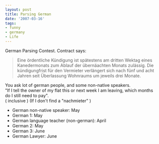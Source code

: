 ```yaml
---
layout: post
title: Parsing German
date: '2007-03-16'
tags:
- funny
- germany
- Life
---
```


German Parsing Contest. Contract says:

> Eine ördentliche Kündigung ist spätestens am dritten Wektag eines Kanedermonats zum Ablauf der übernäachten Monats zulässig. Die kündigungfrist für den Vermieter verlängert sich nach fünf und acht Jahren seit Überlassung Wohnraums um jeweils drei Monate.

You ask lot of german people, and some non-native speakers.  
"If I tell the owner of my flat this or next week I am leaving, which months do I still need to pay".  
( inclusive ) (If I don't find a "nachmieter" )

* German non-native speaker: May  
* German 1: May  
* German language teacher (non-german): April  
* German 2: May  
* German 3: June  
* German Lawyer: June

